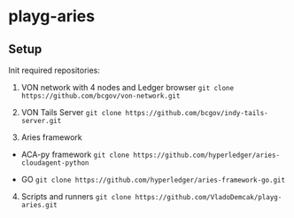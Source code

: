 # playg-aries


## Setup
Init required repositories:

1. VON network with 4 nodes and Ledger browser `git clone https://github.com/bcgov/von-network.git`

2. VON Tails Server  `git clone https://github.com/bcgov/indy-tails-server.git`

3. Aries framework

* ACA-py framework `git clone https://github.com/hyperledger/aries-cloudagent-python`

* GO `git clone https://github.com/hyperledger/aries-framework-go.git`

4. Scripts and runners `git clone https://github.com/VladoDemcak/playg-aries.git`

